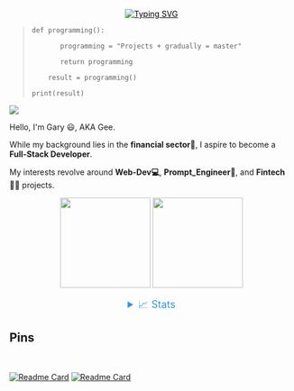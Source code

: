 <p align="center">
    <a href="https://github.com/drkostas" style="color: black;">
        <img src="https://readme-typing-svg.demolab.com?font=Georgia&size=18&duration=2000&pause=100&multiline=true&width=500&height=80&lines=Programming%2C+Financial-analyst%2C+Prompts-Fans %2C;" alt="Typing SVG" />
    </a>
</p>

>     def programming():
> 
>            programming = "Projects + gradually = master"
> 
>            return programming
>
>         result = programming()
>
>     print(result)

![](https://komarev.com/ghpvc/?username=hougarry&color=blue&style=plastic)

Hello, I'm Gary 😃, AKA Gee. 

While my background lies in the **financial sector💸**, I aspire to become a **Full-Stack Developer**.

My interests revolve around **Web-Dev💻**, **Prompt_Engineer🤖**, and **Fintech👨‍💻** projects. 

</div>
<p align="center">
  <img height="160" src="https://github-readme-stats.vercel.app/api/top-langs/?username=hougarry&layout=compact&hide=html&theme=react"/>
  <img height="160" src="https://github-readme-stats.vercel.app/api?username=hougarry&show_icons=true&theme=react&include_all_commits=true"/>
</p>


<details style="text-align: center;">
<summary style="color: #3498db; font-size: 18px;">📈 Stats</summary>
<br>
<div style="display: flex; justify-content: center;">
    <div style="margin: 0 auto;">
        <img src="https://github-profile-summary-cards.vercel.app/api/cards/profile-details?username=hougarry&theme=dracula" alt="GitHub Info" style="max-width: 100%;" />
    </div>
</div>

</details>


## Pins
</br>

[![Readme Card](https://github-readme-stats.vercel.app/api/pin/?username=hougarry&repo=chatgpt-advanced-prompts)](https://github.com/hougarry/chatgpt-advanced-prompts)
[![Readme Card](https://github-readme-stats.vercel.app/api/pin/?username=hougarry&repo=Mr.G-Your-AI-English-all-language-Tutor)](https://github.com/hougarry/Mr.G-Your-AI-English-all-language-Tutor)



